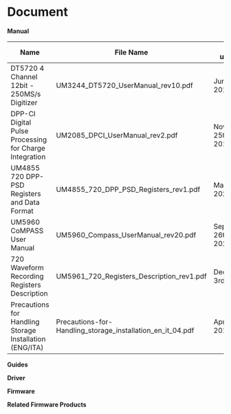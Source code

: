 # Document



**Manual**

| Name                                                    | File Name                                                  | Last update          |
| ------------------------------------------------------- | ---------------------------------------------------------- | -------------------- |
| DT5720 4 Channel 12bit - 250MS/s Digitizer              | UM3244_DT5720_UserManual_rev10.pdf                         | June 7th, 2017       |
| DPP-CI Digital Pulse Processing for Charge Integration  | UM2085_DPCI_UserManual_rev2.pdf                            | November 25th, 2015  |
| UM4855 720 DPP-PSD Registers and Data Format            | UM4855_720_DPP_PSD_Registers_rev1.pdf                      | May 4th, 2020        |
| UM5960 CoMPASS User Manual                              | UM5960_Compass_UserManual_rev20.pdf                        | September 26th, 2022 |
| 720 Waveform Recording Registers Description            | UM5961_720_Registers_Description_rev1.pdf                  | December 3rd, 2018   |
| Precautions for Handling Storage Installation (ENG/ITA) | Precautions-for-Handling_storage_installation_en_it_04.pdf | April 10th, 2019     |



**Guides**





**Driver**





**Firmware**





**Related Firmware Products**
